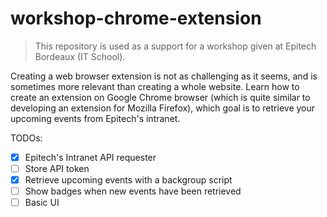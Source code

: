 # workshop-chrome-extension

> This repository is used as a support for a workshop given at Epitech Bordeaux (IT School).

Creating a web browser extension is not as challenging as it seems, and is sometimes more relevant than creating a whole website. Learn how to create an extension on Google Chrome browser (which is quite similar to developing an extension for Mozilla Firefox), which goal is to retrieve your upcoming events from Epitech's intranet.

TODOs:
- [x] Epitech's Intranet API requester
- [ ] Store API token
- [x] Retrieve upcoming events with a backgroup script
- [ ] Show badges when new events have been retrieved
- [ ] Basic UI